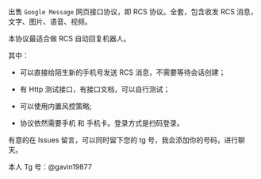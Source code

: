 出售 `Google Message` 网页接口协议，即 RCS 协议。全套，包含收发 RCS 消息，文字、图片、语音、视频。

本协议最适合做 RCS 自动回复机器人。

其中：
 
  * 可以直接给陌生新的手机号发送 RCS 消息，不需要等待会话创建；
   
  * 有 Http 测试接口，有接口文档，可以自行测试；   
       
  * 可以使用内置风控策略;
   
  * 协议依然需要手机 和 手机卡。登录方式是扫码登录。      
  
有意的在 Issues 留言，可以同时留下您的 tg 号，我会添加你的号码，进行聊天。   

本人 Tg 号：@gavin19877 
 
